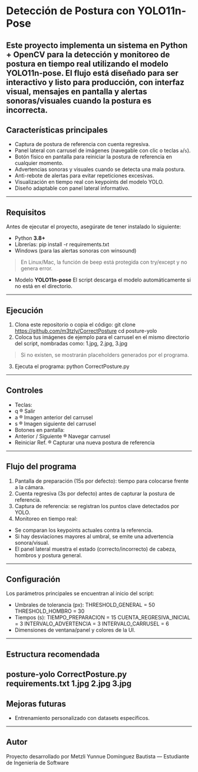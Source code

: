 #  Detección de Postura con YOLO11n-Pose
Este proyecto implementa un sistema en **Python + OpenCV** para la **detección y monitoreo de
postura en tiempo real** utilizando el modelo **YOLO11n-pose**.
El flujo está diseñado para ser **interactivo y listo para producción**, con interfaz visual, mensajes en
pantalla y alertas sonoras/visuales cuando la postura es incorrecta.
---
##  Características principales
-  Captura de postura de referencia con cuenta regresiva.
-  Panel lateral con carrusel de imágenes (navegable con clic o teclas `a`/`s`).
-  Botón físico en pantalla para reiniciar la postura de referencia en cualquier momento.
-  Advertencias sonoras y visuales cuando se detecta una mala postura.
-  Anti-rebote de alertas para evitar repeticiones excesivas.
-  Visualización en tiempo real con keypoints del modelo YOLO.
-  Diseño adaptable con panel lateral informativo.
---
##  Requisitos
Antes de ejecutar el proyecto, asegúrate de tener instalado lo siguiente:
- Python **3.8+**
- Librerías:
pip install -r requirements.txt
- Windows (para las alertas sonoras con winsound)
> En Linux/Mac, la función de beep está protegida con try/except y no genera error.
- Modelo **YOLO11n-pose**
El script descarga el modelo automáticamente si no está en el directorio.
---
##  Ejecución
1. Clona este repositorio o copia el código:
git clone https://github.com/m3tzly/CorrectPosture
cd posture-yolo
2. Coloca tus imágenes de ejemplo para el carrusel en el mismo directorio del script, nombradas como:
1.jpg, 2.jpg, 3.jpg
> Si no existen, se mostrarán placeholders generados por el programa.
3. Ejecuta el programa:
python CorrectPosture.py
---
##  Controles
- Teclas:
- q ® Salir
- a ® Imagen anterior del carrusel
- s ® Imagen siguiente del carrusel
- Botones en pantalla:
- Anterior / Siguiente ® Navegar carrusel
- Reiniciar Ref. ® Capturar una nueva postura de referencia
---
##  Flujo del programa
1. Pantalla de preparación (15s por defecto): tiempo para colocarse frente a la cámara.
2. Cuenta regresiva (3s por defecto) antes de capturar la postura de referencia.
3. Captura de referencia: se registran los puntos clave detectados por YOLO.
4. Monitoreo en tiempo real:
- Se comparan los keypoints actuales contra la referencia.
- Si hay desviaciones mayores al umbral, se emite una advertencia sonora/visual.
- El panel lateral muestra el estado (correcto/incorrecto) de cabeza, hombros y postura general.
---
##  Configuración
Los parámetros principales se encuentran al inicio del script:
- Umbrales de tolerancia (px):
THRESHOLD_GENERAL = 50
THRESHOLD_HOMBRO = 30
- Tiempos (s):
TIEMPO_PREPARACION = 15
CUENTA_REGRESIVA_INICIAL = 3
INTERVALO_ADVERTENCIA = 3
INTERVALO_CARRUSEL = 6
- Dimensiones de ventana/panel y colores de la UI.
---
##  Estructura recomendada
 posture-yolo
    CorrectPosture.py
    requirements.txt
    1.jpg
    2.jpg
    3.jpg
---
##  Mejoras futuras

- Entrenamiento personalizado con datasets específicos.
---
##  Autor
Proyecto desarrollado por Metzli Yunnue Domínguez Bautista  — Estudiante de Ingeniería de Software